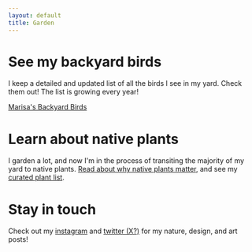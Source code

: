 ```yaml
---
layout: default
title: Garden
---
```

# See my backyard birds
I keep a detailed and updated list of all the birds I see in my yard. Check them out! The list is growing every year!

[Marisa's Backyard Birds](https://marisamorby.notion.site/Backyard-Birds-b5a3fac3019e4541b67c6c922b9a80bf)

# Learn about native plants
I garden a lot, and now I'm in the process of transiting the majority of my yard to native plants. [Read about why native plants matter](https://marisamorby.com/native-planting-intro/), and see my [curated plant list](https://marisamorby.notion.site/Native-PPL-List-f4ff4d951f5d494eb3ecc505325b7e97). 

# Stay in touch
Check out my [instagram](https://www.instagram.com/marisamorby/) and [twitter (X?)](https://twitter.com/marisamorby) for my nature, design, and art posts!


